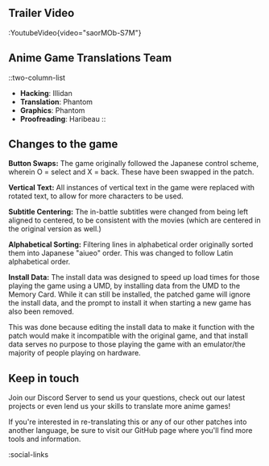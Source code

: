 ## Trailer Video
:YoutubeVideo{video="saorMOb-S7M"}

## Anime Game Translations Team
::two-column-list
- **Hacking**: Illidan
- **Translation**: Phantom
- **Graphics**: Phantom
- **Proofreading**: Haribeau
::

## Changes to the game
**Button Swaps:**
The game originally followed the Japanese control scheme, wherein O = select and X = back. These have been swapped in the patch.

**Vertical Text:**
All instances of vertical text in the game were replaced with rotated text, to allow for more characters to be used.

**Subtitle Centering:**
The in-battle subtitles were changed from being left aligned to centered, to be consistent with the movies (which are centered in the original version as well.) 

**Alphabetical Sorting:**
Filtering lines in alphabetical order originally sorted them into Japanese "aiueo" order. This was changed to follow Latin alphabetical order.

**Install Data:**
The install data was designed to speed up load times for those playing the game using a UMD, by installing data from the UMD to the Memory Card.
While it can still be installed, the patched game will ignore the install data, and the prompt to install it when starting a new game has also been removed.

This was done because editing the install data to make it function with the patch would make it incompatible with the original game, and that install data serves no purpose to those playing the game with an emulator/the majority of people playing on hardware.

## Keep in touch
Join our Discord Server to send us your questions, check out our latest projects or even lend us your skills to translate more anime games!

If you're interested in re-translating this or any of our other patches into another language, be sure to visit our GitHub page where you'll find more tools and information.

<!-- Social media, Discord and blog buttons -->
:social-links